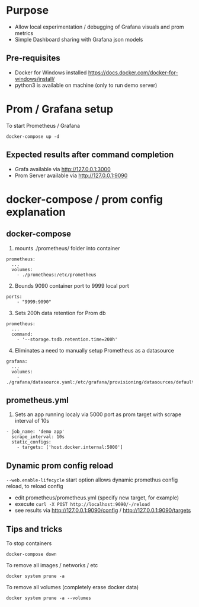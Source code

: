 # Purpose
- Allow local experimentation / debugging of Grafana visuals and prom metrics
- Simple Dashboard sharing with Grafana json models

## Pre-requisites
- Docker for Windows installed https://docs.docker.com/docker-for-windows/install/
- python3 is available on machine (only to run demo server)

# Prom / Grafana setup
To start Prometheus / Grafana
```
docker-compose up -d
```
## Expected results after command completion
- Grafa available via http://127.0.0.1:3000
- Prom Server available via http://127.0.0.1:9090

# docker-compose / prom config explanation

## docker-compose
1. mounts ./prometheus/ folder into container
```
prometheus:
  ...
  volumes:
    - ./prometheus:/etc/prometheus
```

2. Bounds 9090 container port to 9999 local port
```
ports:
    - "9999:9090"
```

3. Sets 200h data retention for Prom db
```
prometheus:
  ...
  command:
    - '--storage.tsdb.retention.time=200h'
```

4. Eliminates a need to manually setup Prometheus as a datasource
```
grafana:
  ...
  volumes:
    - ./grafana/datasource.yaml:/etc/grafana/provisioning/datasources/default.yaml
```

## prometheus.yml
1. Sets an app running localy via 5000 port as prom target with scrape interval of 10s
```
- job_name: 'demo app'
  scrape_interval: 10s
  static_configs:
    - targets: ['host.docker.internal:5000']
```

## Dynamic prom config reload
```--web.enable-lifecycle``` start option allows dynamic promethus config reload, to reload config

- edit prometheus/prometheus.yml (specify new target, for example)
- execute ```curl -X POST http://localhost:9090/-/reload```
- see results via http://127.0.0.1:9090/config / http://127.0.0.1:9090/targets

## Tips and tricks
To stop containers
```
docker-compose down
```

To remove all images / networks / etc
```
docker system prune -a
```

To remove all volumes (completely erase docker data)
```
docker system prune -a --volumes
```